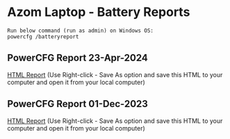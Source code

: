 # Azom Laptop - Battery Reports

```
Run below command (run as admin) on Windows OS: 
powercfg /batteryreport
```

## PowerCFG Report 23-Apr-2024 
<a href="https://raw.githack.com/kamleshrao/ps-logs/master/laptops/azom/battery/battery-report-20240423.html" target="_blank">HTML Report</a> (Use Right-click - Save As option and save this HTML to your computer and open it from your local computer)

## PowerCFG Report 01-Dec-2023 
<a href="https://raw.githack.com/kamleshrao/ps-logs/master/laptops/azom/battery/battery-report-20231201.html" target="_blank">HTML Report</a> (Use Right-click - Save As option and save this HTML to your computer and open it from your local computer)

